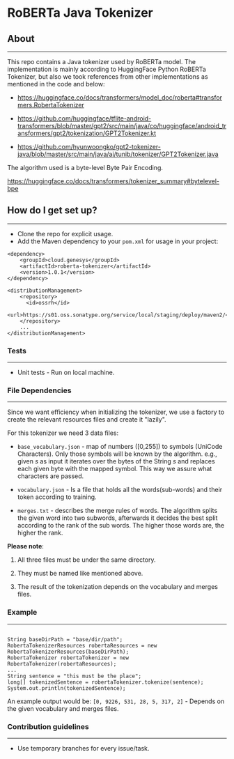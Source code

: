 # RoBERTa Java Tokenizer #


## About

---
This repo contains a Java tokenizer used by RoBERTa model. The implementation is mainly according to HuggingFace Python
RoBERTa Tokenizer, but also we took references from other implementations as mentioned in the code and below:

* https://huggingface.co/docs/transformers/model_doc/roberta#transformers.RobertaTokenizer

* https://github.com/huggingface/tflite-android-transformers/blob/master/gpt2/src/main/java/co/huggingface/android_transformers/gpt2/tokenization/GPT2Tokenizer.kt

* https://github.com/hyunwoongko/gpt2-tokenizer-java/blob/master/src/main/java/ai/tunib/tokenizer/GPT2Tokenizer.java

The algorithm used is a byte-level Byte Pair Encoding.

https://huggingface.co/docs/transformers/tokenizer_summary#bytelevel-bpe
## How do I get set up? ###

---

* Clone the repo for explicit usage.
* Add the Maven dependency to your `pom.xml` for usage in your project:

```
<dependency>
    <groupId>cloud.genesys</groupId>
    <artifactId>roberta-tokenizer</artifactId>
    <version>1.0.1</version>
</dependency>

<distributionManagement>
    <repository>
      <id>ossrh</id>
      <url>https://s01.oss.sonatype.org/service/local/staging/deploy/maven2/</url>
    </repository>
    ...
</distributionManagement>
```


### Tests ###

---

* Unit tests - Run on local machine.

### File Dependencies ###

---

Since we want efficiency when initializing the tokenizer, we use a factory to create the relevant resources
files and create it "lazily".

For this tokenizer we need 3 data files:

* `base_vocabulary.json` -  map of numbers ([0,255]) to symbols (UniCode Characters). Only those symbols will be known by the
  algorithm. e.g., given _s_ as input it iterates over the bytes of the String _s_ and replaces each given byte with the mapped symbol.
  This way we assure what characters are passed.

* `vocabulary.json` - Is a file that holds all the words(sub-words) and their token according to training.

* `merges.txt` - describes the merge rules of words. The algorithm splits the given word into two subwords, afterwards
  it decides the best split according to the rank of the sub words. The higher those words are, the higher the rank.

__Please note__:

1. All three files must be under the same directory.

2. They must be named like mentioned above.

3. The result of the tokenization depends on the vocabulary and merges files.

### Example ###

---

```

String baseDirPath = "base/dir/path";
RobertaTokenizerResources robertaResources = new RobertaTokenizerResources(baseDirPath);
RobertaTokenizer robertaTokenizer = new RobertaTokenizer(robertaResources);
...
String sentence = "this must be the place";
long[] tokenizedSentence = robertaTokenizer.tokenize(sentence);
System.out.println(tokenizedSentence);

```

An example output would be: `[0, 9226, 531, 28, 5, 317, 2]` - Depends on the given vocabulary and merges files.

### Contribution guidelines

---

* Use temporary branches for every issue/task.
